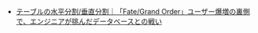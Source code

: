 - [テーブルの水平分割/垂直分割｜「Fate/Grand Order」ユーザー爆増の裏側で、エンジニアが挑んだデータベースとの戦い](https://www.itmedia.co.jp/news/articles/1907/24/news015_2.html)

